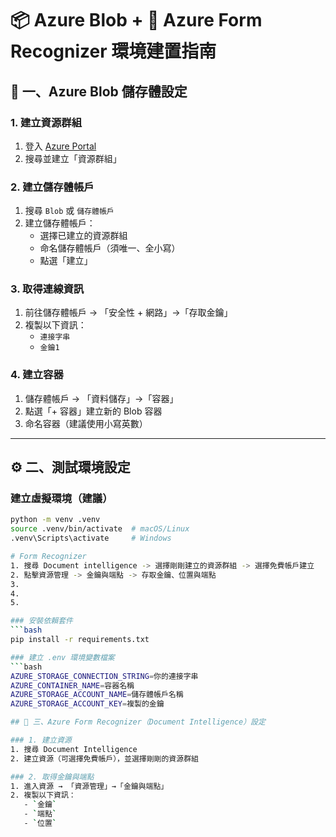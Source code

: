 # 📦 Azure Blob + 📄 Azure Form Recognizer 環境建置指南

## 📁 一、Azure Blob 儲存體設定

### 1. 建立資源群組
1. 登入 [Azure Portal](https://portal.azure.com/)
2. 搜尋並建立「資源群組」

### 2. 建立儲存體帳戶
1. 搜尋 `Blob` 或 `儲存體帳戶`
2. 建立儲存體帳戶：
   - 選擇已建立的資源群組
   - 命名儲存體帳戶（須唯一、全小寫）
   - 點選「建立」

### 3. 取得連線資訊
1. 前往儲存體帳戶 → 「安全性 + 網路」→「存取金鑰」
2. 複製以下資訊：
   - `連接字串`
   - `金鑰1`

### 4. 建立容器
1. 儲存體帳戶 → 「資料儲存」→「容器」
2. 點選「+ 容器」建立新的 Blob 容器
3. 命名容器（建議使用小寫英數）

---

## ⚙️ 二、測試環境設定

### 建立虛擬環境（建議）
```bash
python -m venv .venv
source .venv/bin/activate  # macOS/Linux
.venv\Scripts\activate     # Windows

# Form Recognizer 
1. 搜尋 Document intelligence -> 選擇剛剛建立的資源群組 -> 選擇免費帳戶建立
2. 點擊資源管理 -> 金鑰與端點 -> 存取金鑰、位置與端點
3. 
4. 
5. 

### 安裝依賴套件
```bash
pip install -r requirements.txt

### 建立 .env 環境變數檔案
```bash
AZURE_STORAGE_CONNECTION_STRING=你的連接字串
AZURE_CONTAINER_NAME=容器名稱
AZURE_STORAGE_ACCOUNT_NAME=儲存體帳戶名稱
AZURE_STORAGE_ACCOUNT_KEY=複製的金鑰

## 🧠 三、Azure Form Recognizer（Document Intelligence）設定

### 1. 建立資源
1. 搜尋 Document Intelligence
2. 建立資源（可選擇免費帳戶），並選擇剛剛的資源群組

### 2. 取得金鑰與端點
1. 進入資源 → 「資源管理」→「金鑰與端點」
2. 複製以下資訊：
   - `金鑰`
   - `端點`
   - `位置`
